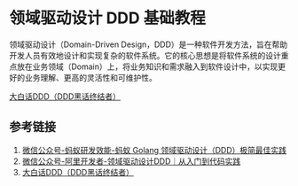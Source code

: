 # 领域驱动设计 DDD 基础教程


领域驱动设计（Domain-Driven Design，DDD）是一种软件开发方法，旨在帮助开发人员有效地设计和实现复杂的软件系统。它的核心思想是将软件系统的设计重点放在业务领域（Domain）上，将业务知识和需求融入到软件设计中，以实现更好的业务理解、更高的灵活性和可维护性。


[大白话DDD（DDD黑话终结者）](https://juejin.cn/post/7184800180984610873)


## 参考链接
1. [微信公众号-蚂蚁研发效能-蚂蚁 Golang 领域驱动设计（DDD）极简最佳实践](https://mp.weixin.qq.com/s/19uRqscgT3jyWchVtlDNHQ)
2. [微信公众号-阿里开发者-领域驱动设计DDD｜从入门到代码实践](https://mp.weixin.qq.com/s/HMLpjcE0UENUTfMK0Z9n8A)
3. [大白话DDD（DDD黑话终结者）](https://juejin.cn/post/7184800180984610873)